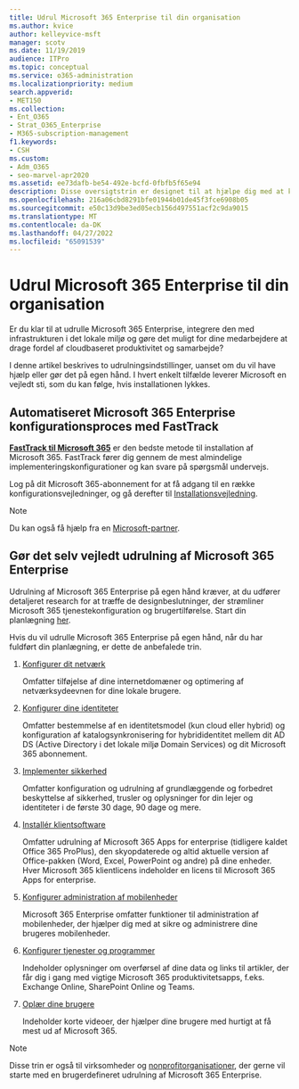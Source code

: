 ```yaml
---
title: Udrul Microsoft 365 Enterprise til din organisation
ms.author: kvice
author: kelleyvice-msft
manager: scotv
ms.date: 11/19/2019
audience: ITPro
ms.topic: conceptual
ms.service: o365-administration
ms.localizationpriority: medium
search.appverid:
- MET150
ms.collection:
- Ent_O365
- Strat_O365_Enterprise
- M365-subscription-management
f1.keywords:
- CSH
ms.custom:
- Adm_O365
- seo-marvel-apr2020
ms.assetid: ee73dafb-be54-492e-bcfd-0fbfb5f65e94
description: Disse oversigtstrin er designet til at hjælpe dig med at konfigurere dit netværk, oprette dine identiteter, udrulle Microsoft 365 Apps og overføre dine data.
ms.openlocfilehash: 216a06cbd8291bfe01944b01de45f3fce6908b05
ms.sourcegitcommit: e50c13d9be3ed05ecb156d497551acf2c9da9015
ms.translationtype: MT
ms.contentlocale: da-DK
ms.lasthandoff: 04/27/2022
ms.locfileid: "65091539"
---
```

# <a name="deploy-microsoft-365-enterprise-for-your-organization"></a>Udrul Microsoft 365 Enterprise til din organisation

Er du klar til at udrulle Microsoft 365 Enterprise, integrere den med infrastrukturen i det lokale miljø og gøre det muligt for dine medarbejdere at drage fordel af cloudbaseret produktivitet og samarbejde?

I denne artikel beskrives to udrulningsindstillinger, uanset om du vil have hjælp eller gør det på egen hånd. I hvert enkelt tilfælde leverer Microsoft en vejledt sti, som du kan følge, hvis installationen lykkes.

## <a name="guided-microsoft-365-enterprise-setup-process-with-fasttrack"></a>Automatiseret Microsoft 365 Enterprise konfigurationsproces med FastTrack

**[FastTrack til Microsoft 365](https://www.microsoft.com/fasttrack/microsoft-365)** er den bedste metode til installation af Microsoft 365. FastTrack fører dig gennem de mest almindelige implementeringskonfigurationer og kan svare på spørgsmål undervejs. 

Log på dit Microsoft 365-abonnement for at få adgang til en række konfigurationsvejledninger, og gå derefter til [Installationsvejledning](https://aka.ms/o365fasttrack).

>[!Note]
>Du kan også få hjælp fra en [Microsoft-partner](https://www.microsoft.com/solution-providers/home).
>

## <a name="do-it-yourself-guided-deployment-of-microsoft-365-enterprise"></a>Gør det selv vejledt udrulning af Microsoft 365 Enterprise

Udrulning af Microsoft 365 Enterprise på egen hånd kræver, at du udfører detaljeret research for at træffe de designbeslutninger, der strømliner Microsoft 365 tjenestekonfiguration og brugertilførelse. Start din planlægning [her](get-your-organization-ready-for-office-365.md).

Hvis du vil udrulle Microsoft 365 Enterprise på egen hånd, når du har fuldført din planlægning, er dette de anbefalede trin.

1. [Konfigurer dit netværk](set-up-network-for-microsoft-365.md)

   Omfatter tilføjelse af dine internetdomæner og optimering af netværksydeevnen for dine lokale brugere.
 
2. [Konfigurer dine identiteter](protect-your-global-administrator-accounts.md)

   Omfatter bestemmelse af en identitetsmodel (kun cloud eller hybrid) og konfiguration af katalogsynkronisering for hybrididentitet mellem dit AD DS (Active Directory i det lokale miljø Domain Services) og dit Microsoft 365 abonnement.

3. [Implementer sikkerhed](/office365/securitycompliance/security-roadmap)

   Omfatter konfiguration og udrulning af grundlæggende og forbedret beskyttelse af sikkerhed, trusler og oplysninger for din lejer og identiteter i de første 30 dage, 90 dage og mere.
 
4. [Installér klientsoftware](/DeployOffice/deployment-guide-microsoft-365-apps)

   Omfatter udrulning af Microsoft 365 Apps for enterprise (tidligere kaldet Office 365 ProPlus), den skyopdaterede og altid aktuelle version af Office-pakken (Word, Excel, PowerPoint og andre) på dine enheder. Hver Microsoft 365 klientlicens indeholder en licens til Microsoft 365 Apps for enterprise.
 
5. [Konfigurer administration af mobilenheder](https://support.office.com/article/set-up-mobile-device-management-mdm-in-office-365-dd892318-bc44-4eb1-af00-9db5430be3cd)

   Microsoft 365 Enterprise omfatter funktioner til administration af mobilenheder, der hjælper dig med at sikre og administrere dine brugeres mobilenheder.
 
6. [Konfigurer tjenester og programmer](configure-services-and-applications.md)

   Indeholder oplysninger om overførsel af dine data og links til artikler, der får dig i gang med vigtige Microsoft 365 produktivitetsapps, f.eks. Exchange Online, SharePoint Online og Teams.
 
7. [Oplær dine brugere](/office365/admin/admin-overview/get-started-with-office-365#training-resources-for-your-users)

   Indeholder korte videoer, der hjælper dine brugere med hurtigt at få mest ud af Microsoft 365.
 

>[!Note]
>Disse trin er også til virksomheder og [nonprofitorganisationer](https://go.microsoft.com/fwlink/?LinkId=627221), der gerne vil starte med en brugerdefineret udrulning af Microsoft 365 Enterprise. 
>
